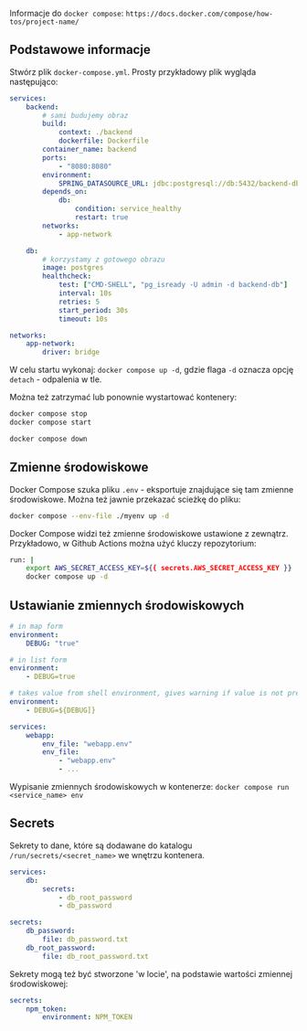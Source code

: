 Informacje do `docker compose`: `https://docs.docker.com/compose/how-tos/project-name/`

## Podstawowe informacje 

Stwórz plik `docker-compose.yml`. Prosty przykładowy plik wygląda następująco:

```yaml
services:
    backend:
        # sami budujemy obraz 
        build: 
            context: ./backend 
            dockerfile: Dockerfile 
        container_name: backend 
        ports:
            - "8080:8080"
        environment:
            SPRING_DATASOURCE_URL: jdbc:postgresql://db:5432/backend-db
        depends_on:
            db:
                condition: service_healthy 
                restart: true 
        networks:
            - app-network 

    db:
        # korzystamy z gotowego obrazu
        image: postgres
        healthcheck:
            test: ["CMD-SHELL", "pg_isready -U admin -d backend-db"]
            interval: 10s
            retries: 5
            start_period: 30s
            timeout: 10s    

networks:
    app-network:
        driver: bridge

```

W celu startu wykonaj: `docker compose up -d`, gdzie flaga `-d` oznacza opcję `detach` - odpalenia w tle. 

Można też zatrzymać lub ponownie wystartować kontenery:
```sh
docker compose stop
docker compose start 

docker compose down 
```

## Zmienne środowiskowe 

Docker Compose szuka pliku `.env` - eksportuje znajdujące się tam zmienne środowiskowe. Można też jawnie przekazać scieżkę do pliku:
```sh
docker compose --env-file ./myenv up -d
```

Docker Compose widzi też zmienne środowiskowe ustawione z zewnątrz. Przykładowo, w Github Actions można użyć kluczy repozytorium:

```sh
run: |
    export AWS_SECRET_ACCESS_KEY=${{ secrets.AWS_SECRET_ACCESS_KEY }}
    docker compose up -d
```

## Ustawianie zmiennych środowiskowych 
```yaml
# in map form
environment:
    DEBUG: "true"

# in list form 
environment:
    - DEBUG=true 

# takes value from shell environment, gives warning if value is not present
environment:
    - DEBUG=${DEBUG]}
```

```yaml
services:
    webapp:
        env_file: "webapp.env"
        env_file:
            - "webapp.env"
            - ...
```

Wypisanie zmiennych środowiskowych w kontenerze: `docker compose run <service_name> env`

## Secrets

Sekrety to dane, które są dodawane do katalogu `/run/secrets/<secret_name>` we wnętrzu kontenera. 

```yaml
services:
    db:
        secrets:
            - db_root_password
            - db_password

secrets:
    db_password:
        file: db_password.txt
    db_root_password:
        file: db_root_password.txt 
```

Sekrety mogą też być stworzone 'w locie', na podstawie wartości zmiennej środowiskowej:
```yaml
secrets:
    npm_token:
        environment: NPM_TOKEN
```